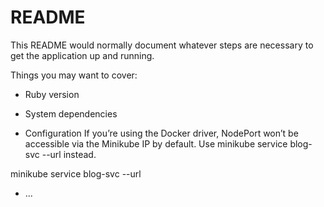 # README

This README would normally document whatever steps are necessary to get the
application up and running.

Things you may want to cover:

* Ruby version

* System dependencies

* Configuration
If you’re using the Docker driver, NodePort won’t be accessible via the Minikube IP by default. Use minikube service blog-svc --url instead.

minikube service blog-svc --url


* ...
